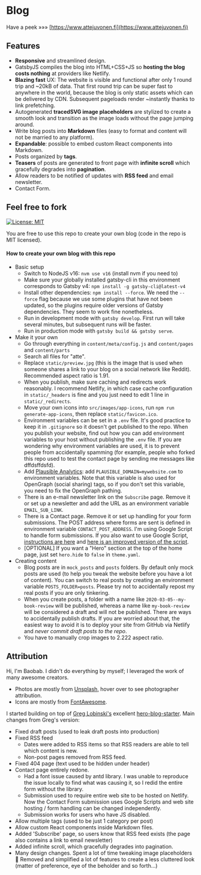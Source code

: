 # Blog

Have a peek »»» [https://www.attejuvonen.fi](https://www.attejuvonen.fi)

## Features

- **Responsive** and streamlined design.
- GatsbyJS compiles the blog into HTML+CSS+JS so **hosting the blog costs nothing** at providers like Netlify.
- **Blazing fast** UX: The website is visible and functional after only 1 round trip and ~20kB of data. That first round trip can be super fast to anywhere in the world, because the blog is only static assets which can be delivered by CDN. Subsequent pageloads render ~instantly thanks to link prefetching.
- Autogenerated **tracedSVG image placeholders** are stylized to create a smooth look and transition as the image loads without the page jumping around.
- Write blog posts into **Markdown** files (easy to format and content will not be married to any platform).
- **Expandable**: possible to embed custom React components into Markdown.
- Posts organized by **tags**.
- **Teasers** of posts are generated to front page with **infinite scroll** which gracefully degrades into **pagination**.
- Allow readers to be notified of updates with **RSS feed** and email newsletter.
- Contact Form.

## Feel free to fork

[![License: MIT](badge-mit.svg)](https://opensource.org/licenses/MIT)

You are free to use this repo to create your own blog (code in the repo is MIT licensed).

#### How to create your own blog with this repo

- Basic setup
  - Switch to NodeJS v16: `nvm use v16` (install nvm if you need to)
  - Make sure your globally installed gatsby-cli in this environment corresponds to Gatsby v4: `npm install -g gatsby-cli@latest-v4`
  - Install other dependencies: `npm install --force`. We need the `--force` flag because we use some plugins that have not been updated, so the plugins require older versions of Gatsby dependencies. They seem to work fine nonetheless.
  - Run in development mode with `gatsby develop`. First run will take several minutes, but subsequent runs will be faster.
  - Run in production mode with `gatsby build && gatsby serve`.
- Make it your own
  - Go through everything in `content/meta/config.js` and `content/pages` and `content/parts`
  - Search all files for "atte".
  - Replace `static/preview.jpg` (this is the image that is used when someone shares a link to your blog on a social network like Reddit). Recommended aspect ratio is 1.91.
  - When you publish, make sure caching and redirects work reasonably. I recommend Netlify, in which case cache configuration in `static/_headers` is fine and you just need to edit 1 line in `static/_redirects`.
  - Move your own icons into `src/images/app-icons`, run `npm run generate-app-icons`, then replace `static/favicon.ico`.
  - Environment variables can be set in a `.env` file. It's good practice to keep it in `.gitignore` so it doesn't get published to the repo. When you publish your website, find out how you can add environment variables to your host without publishing the `.env` file. If you are wondering why environment variables are used, it is to prevent people from accidentally spamming (for example, people who forked this repo used to test the contact page by sending me messages like dffdsffdsfd).
  - Add [Plausible Analytics](https://plausible.io/): add `PLAUSIBLE_DOMAIN=mywebsite.com` to environment variables. Note that this variable is also used for OpenGraph (social sharing) tags, so if you don't set this variable, you need to fix the OpenGraph pathing.
  - There is an e-mail newsletter link on the `Subscribe` page. Remove it or set up a newsletter and add the URL as an environment variable `EMAIL_SUB_LINK`.
  - There is a Contact page. Remove it or set up handling for your form submissions. The POST address where forms are sent is defined in environment variable `CONTACT_POST_ADDRESS`. I'm using Google Script to handle form submissions. If you also want to use Google Script, [instructions are here](https://github.com/dwyl/learn-to-send-email-via-google-script-html-no-server) and [here is an improved version of the script](handleFormSubmission.gs).
  - [OPTIONAL] If you want a "Hero" section at the top of the home page, just set `hero.hide` to `false` in `theme.yaml`.
- Creating content
  - Blog posts are in `mock_posts` and `posts` folders. By default only mock posts are used (to help you tweak the website before you have a lot of content). You can switch to real posts by creating an environment variable `POSTS_FOLDER=posts`. Please try not to accidentally repost my real posts if you are only tinkering.
  - When you create posts, a folder with a name like `2020-03-05--my-book-review` will be published, whereas a name like `my-book-review` will be considered a draft and will not be published. There are ways to accidentally publish drafts. If you are worried about that, the easiest way to avoid it is to deploy your site from GitHub via Netlify and _never commit draft posts to the repo_.
  - You have to manually crop images to 2.222 aspect ratio.

## Attribution

Hi, I'm Baobab. I didn't do everything by myself; I leveraged the work of many awesome creators.

- Photos are mostly from [Unsplash](https://www.unsplash.com/), hover over to see photographer attribution.
- Icons are mostly from [FontAwesome](https://origin.fontawesome.com/).

I started building on top of [Greg Lobinski's](https://github.com/greglobinski) excellent [hero-blog-starter](https://github.com/greglobinski/gatsby-starter-hero-blog/). Main changes from Greg's version:

- Fixed draft posts (used to leak draft posts into production)
- Fixed RSS feed
  - Dates were added to RSS items so that RSS readers are able to tell which content is new.
  - Non-post pages removed from RSS feed.
- Fixed 404 page (text used to be hidden under header)
- Contact page entirely redone.
  - Had a font issue caused by antd library. I was unable to reproduce the issue locally to find what was causing it, so I redid the entire form without the library.
  - Submission used to require entire web site to be hosted on Netlify. Now the Contact Form submission uses Google Scripts and web site hosting / form handling can be changed independently.
  - Submission works for users who have JS disabled.
- Allow multiple tags (used to be just 1 category per post)
- Allow custom React components inside Markdown files.
- Added 'Subscribe' page, so users know that RSS feed exists (the page also contains a link to email newsletter)
- Added infinite scroll, which gracefully degrades into pagination.
- Many design changes. Spent a lot of time tweaking image placeholders :gem: Removed and simplified a lot of features to create a less cluttered look (matter of preference, eye of the beholder and so forth...)

